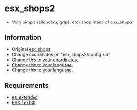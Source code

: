 # esx_shops2

* Very simple (silencers, grips, etc) shop made of esx_shops

## Information

- Original [esx_shops](https://github.com/FXServer-ESX/fxserver-esx_shops)
- Change coordinates on "esx_shops2/config.lua"
- [Change this to your coordinates.](https://github.com/Pelimaa-RP/esx_shops2/blob/e276c68badd4485e8f6ba5a5dced5ebb8566b73d/esx_shops2/config.lua#L22)
- [Change this to your language.](https://github.com/Pelimaa-RP/esx_shops2/blob/e276c68badd4485e8f6ba5a5dced5ebb8566b73d/esx_shops2/client/main.lua#L72)
- [Change this to your language.](https://github.com/Pelimaa-RP/esx_shops2/blob/e276c68badd4485e8f6ba5a5dced5ebb8566b73d/esx_shops2/config.lua#L7)

## Requirements

- [es_extended](https://github.com/esx-framework/es_extended/releases)
- [ESX.Text3D](https://github.com/Pelimaa-RP/ESX.Text3D)
